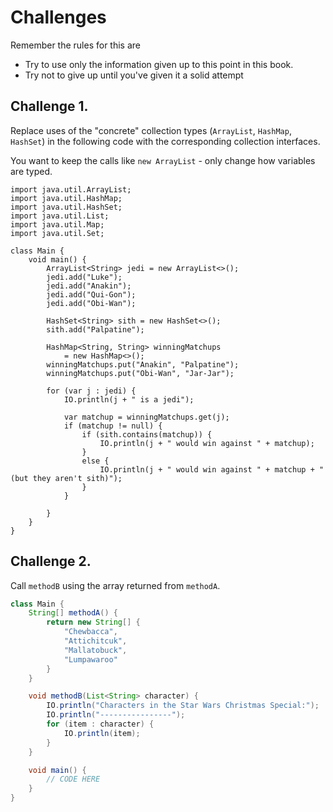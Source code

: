 # Challenges

Remember the rules for this are

- Try to use only the information given up to this point in this book.
- Try not to give up until you've given it a solid attempt

## Challenge 1.

Replace uses of the "concrete" collection types (`ArrayList`, `HashMap`, `HashSet`)
in the following code with the corresponding collection interfaces.

You want to keep the calls like `new ArrayList` - only change how variables are typed.

```java,editable
import java.util.ArrayList;
import java.util.HashMap;
import java.util.HashSet;
import java.util.List;
import java.util.Map;
import java.util.Set;

class Main {
    void main() {
        ArrayList<String> jedi = new ArrayList<>();
        jedi.add("Luke");
        jedi.add("Anakin");
        jedi.add("Qui-Gon");
        jedi.add("Obi-Wan");

        HashSet<String> sith = new HashSet<>();
        sith.add("Palpatine");

        HashMap<String, String> winningMatchups 
            = new HashMap<>();
        winningMatchups.put("Anakin", "Palpatine");
        winningMatchups.put("Obi-Wan", "Jar-Jar");

        for (var j : jedi) {
            IO.println(j + " is a jedi");

            var matchup = winningMatchups.get(j);
            if (matchup != null) {
                if (sith.contains(matchup)) {
                    IO.println(j + " would win against " + matchup);
                }
                else {
                    IO.println(j + " would win against " + matchup + " (but they aren't sith)");
                }
            }

        }
    }
}
```

## Challenge 2.

Call `methodB` using the array returned from `methodA`.

```java
class Main {
    String[] methodA() {
        return new String[] {
            "Chewbacca",
            "Attichitcuk",
            "Mallatobuck",
            "Lumpawaroo"
        }
    }

    void methodB(List<String> character) {
        IO.println("Characters in the Star Wars Christmas Special:");
        IO.println("----------------");
        for (item : character) {
            IO.println(item);
        }
    }

    void main() {
        // CODE HERE
    }
}
```